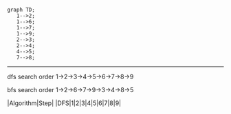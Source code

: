 
 ```mermaid
graph TD;
    1-->2;
    1-->6;
    1-->7;
    1-->9;
    2-->3;
    2-->4;
    4-->5;
    7-->8;
 
```
---
dfs search order
1->2->3->4->5->6->7->8->9
 
bfs search order
1->2->6->7->9->3->4->8->5

<!-- Table -->
|Algorithm|Step|
|DFS|1|2|3|4|5|6|7|8|9|

